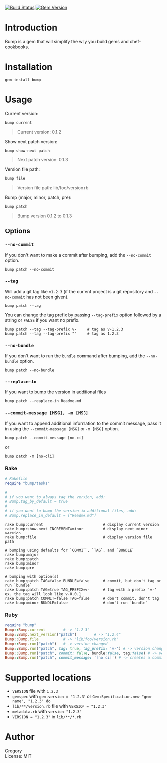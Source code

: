 [![Build Status](https://travis-ci.org/gregorym/bump.svg)](https://travis-ci.org/gregorym/bump)
[![Gem Version](https://badge.fury.io/rb/bump.svg)](http://badge.fury.io/rb/bump)

# Introduction

Bump is a gem that will simplify the way you build gems and chef-cookbooks.

# Installation

    gem install bump

# Usage

Current version:

    bump current

> Current version: 0.1.2

Show next patch version:

    bump show-next patch

> Next patch version: 0.1.3

Version file path:

    bump file

> Version file path: lib/foo/version.rb

Bump (major, minor, patch, pre):

    bump patch

> Bump version 0.1.2 to 0.1.3

## Options

### `--no-commit`

If you don't want to make a commit after bumping, add the `--no-commit` option.

    bump patch --no-commit

### `--tag`

Will add a git tag like `v1.2.3` (if the current project is a git repository and `--no-commit` has not been given).

    bump patch --tag

You can change the tag prefix by passing `--tag-prefix` option followed by a string or `FALSE` if you want no prefix.

    bump patch --tag --tag-prefix v-     # tag as v-1.2.3
    bump patch --tag --tag-prefix ""     # tag as 1.2.3

### `--no-bundle`

If you don't want to run the `bundle` command after bumping, add the `--no-bundle` option.

    bump patch --no-bundle

### `--replace-in`

If you want to bump the version in additional files

    bump patch --reaplace-in Readme.md

### `--commit-message [MSG], -m [MSG]`

If you want to append additional information to the commit message, pass it in using the `--commit-message [MSG]` or `-m [MSG]` option.

    bump patch --commit-message [no-ci]

or

    bump patch -m [no-cli]

### Rake

```ruby
# Rakefile
require "bump/tasks"

#
# if you want to always tag the version, add:
# Bump.tag_by_default = true
#
# if you want to bump the version in additional files, add:
# Bump.replace_in_default = ["Readme.md"]

```

    rake bump:current                           # display current version
    rake bump:show-next INCREMENT=minor         # display next minor version
    rake bump:file                              # display version file path

    # bumping using defaults for `COMMIT`, `TAG`, and `BUNDLE`
    rake bump:major
    rake bump:patch
    rake bump:minor
    rake bump:pre

    # bumping with option(s)
    rake bump:patch TAG=false BUNDLE=false      # commit, but don't tag or run `bundle`
    rake bump:patch TAG=true TAG_PREFIX=v-      # tag with a prefix 'v-' ex. the tag will look like v-0.0.1
    rake bump:patch COMMIT=false TAG=false      # don't commit, don't tag
    rake bump:minor BUNDLE=false                # don't run `bundle`

### Ruby

```ruby
require "bump"
Bump::Bump.current        # -> "1.2.3"
Bump::Bump.next_version("patch")        # -> "1.2.4"
Bump::Bump.file           # -> "lib/foo/version.rb"
Bump::Bump.run("patch")   # -> version changed
Bump::Bump.run("patch", tag: true, tag_prefix: 'v-') # -> version changed with tagging with '-v' as prefix
Bump::Bump.run("patch", commit: false, bundle:false, tag:false) # -> version changed with options
Bump::Bump.run("patch", commit_message: '[no ci]') # -> creates a commit message with 'v1.2.3 [no ci]' instead of default: 'v1.2.3'
```

# Supported locations

- `VERSION` file with `1.2.3`
- `gemspec` with `gem.version = "1.2.3"` or `Gem:Specification.new "gem-name", "1.2.3" do`
- `lib/**/version.rb` file with `VERSION = "1.2.3"`
- `metadata.rb` with `version "1.2.3"`
- `VERSION = "1.2.3"` in `lib/**/*.rb`

# Author

Gregory<br>
License: MIT
